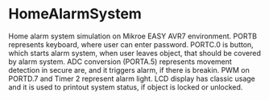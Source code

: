 # HomeAlarmSystem
  Home alarm system simulation on Mikroe EASY AVR7
    environment. PORTB represents keyboard, where user
    can enter password. PORTC.0 is button, which starts 
    alarm system, when user leaves object, that should 
    be covered by alarm system. ADC conversion (PORTA.5)
    represents movement detection in secure are, and it
    triggers alarm, if there is breakin. PWM on PORTD.7
    and Timer 2 represent alarm light. LCD display has 
    classic usage and it is used to printout system 
    status, if object is locked or unlocked.
